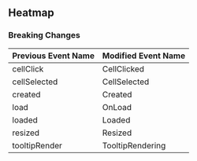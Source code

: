 ## Heatmap

### Breaking Changes

|Previous Event Name|Modified Event Name|
|-----------|-----------|
|cellClick|CellClicked|
|cellSelected|CellSelected|
|created|Created|
|load|OnLoad|
|loaded|Loaded|
|resized|Resized|
|tooltipRender|TooltipRendering|
